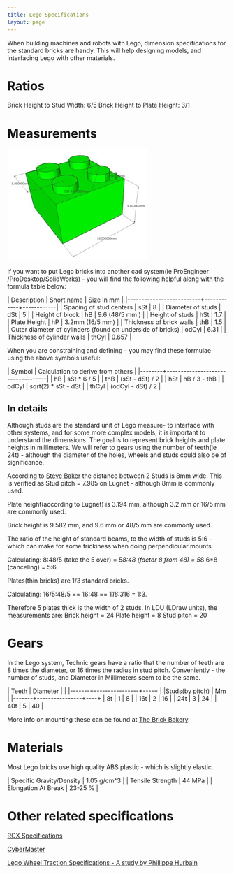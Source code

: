 ```yaml
---
title: Lego Specifications
layout: page
---
```


When building machines and robots with Lego, dimension specifications for the standard bricks are handy. This will help designing models, and interfacing Lego with other materials.

# Ratios

Brick Height to Stud Width: 6/5
Brick Height to Plate Height: 3/1

# Measurements

![](/galleries/lego-dimensions/lego-dimensions-thumb.jpg)

If you want to put Lego bricks into another cad system(ie ProEngineer /ProDesktop/SolidWorks) - you will find the following helpful along with the formula table below:

|  Description             | Short name | Size in mm |
|--------------------------+------------+------------|
| Spacing of stud centers  | sSt        | 8          |
| Diameter of studs        | dSt        | 5          |
| Height of block          | hB         | 9.6 (48/5 mm )  |
| Height of studs          | hSt        | 1.7        |
| Plate Height             | hP         | 3.2mm (16/5 mm) |
| Thickness of brick walls | thB        | 1.5        |
| Outer diameter of cylinders (found on underside of bricks) | odCyl | 6.31 |
| Thickness of cylinder walls | thCyl   | 0.657       |

When you are constraining and defining - you may find these formulae using the above symbols useful:

| Symbol | Calculation to derive from others |
|--------+-----------------------------------|
| hB     | sSt * 6 / 5     |
| thB    | (sSt - dSt) / 2 |
| hSt    | hB / 3 - thB    |
| odCyl  | sqrt(2) * sSt - dSt |
| thCyl  | (odCyl - dSt) / 2 |

## In details

Although studs are the standard unit of Lego measure- to interface with other systems, and for some more complex models, it is important to understand the dimensions. The goal is to represent brick heights and plate heights in millimeters. We will refer to gears using the number of teeth(ie 24t) - although the diameter of the holes, wheels and studs could also be of significance.

According to [Steve Baker](http://sjbaker.org/steve/lego/dimensions.html "The Brick Bakery:Lego Dimensions") the distance between 2 Studs is 8mm wide. This is verified as Stud pitch = 7.985 on Lugnet - although 8mm is commonly used.

Plate height(according to Lugnet) is 3.194 mm, although 3.2 mm or 16/5 mm are commonly used.

Brick height is 9.582 mm, and 9.6 mm or 48/5 mm are commonly used.

The ratio of the height of standard beams, to the width of studs is 5:6 - which can make for some trickiness when doing perpendicular mounts.

Calculating: 8:48/5 (take the 5 over) = 5*8:48 (factor 8 from 48) = 5*8:6*8 (canceling) = 5:6.

Plates(thin bricks) are 1/3 standard bricks.

Calculating: 16/5:48/5 == 16:48 == 1*16:3*16 = 1:3.

Therefore 5 plates thick is the width of 2 studs.
In LDU (LDraw units), the measurements are:
Brick height = 24
Plate height = 8
Stud pitch = 20

# Gears

In the Lego system, Technic gears have a ratio that the number of teeth are 8 times the diameter, or 16 times the radius in stud pitch. Conveniently - the number of studs, and Diameter in Millimeters seem to be the same.

| Teeth | Diameter       |    |
|-------+----------------+----+
|       |Studs(by pitch) | Mm |
|-------+----------------+----+
| 8t    | 1              | 8  |
| 16t   | 2              | 16 |
| 24t   | 3              | 24 |
| 40t   | 5              | 40 |

More info on mounting these can be found at [The Brick Bakery](http://sjbaker.org/steve/lego/gearpairs.html "The Brick Bakery:Gear Mounting & Ratios").


# Materials
Most Lego bricks use high quality ABS plastic - which is slightly elastic.

| Specific Gravity/Density | 1.05 g/cm^3 |
| Tensile Strength         | 44 MPa      |
| Elongation At Break      | 23-25 %     |

# Other related specifications

[RCX Specifications](/RCX+Specifications)

[CyberMaster](/CyberMaster)

[Lego Wheel Traction Specifications - A study by Phillippe Hurbain](http://philohome.com/traction/traction.htm "Wheels, Tyres and Traction")
